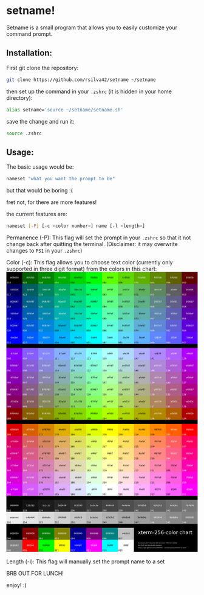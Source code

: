 # setname!

Setname is a small program that allows you to easily customize your command prompt.

## Installation:

First git clone the repository:
```bash
git clone https://github.com/rsilva42/setname ~/setname
```
then set up the command in your `.zshrc` (it is hidden in your home directory):
```bash
alias setname='source ~/setname/setname.sh'
```
save the change and run it:
```bash
source .zshrc
```

## Usage:

The basic usage would be:
```bash
nameset "what you want the prompt to be"
```
but that would be boring :(

fret not, for there are more features!

the current features are:

```bash
nameset [-P] [-c <color number>] name [-l <length>]
```

Permanence (-P): This flag will set the prompt in your `.zshrc` so that it not change back after quitting the terminal. (Disclaimer: it may overwrite changes to `PS1` in your `.zshrc`)


Color (-c): This flag allows you to choose text color (currently only supported in three digit format) from the colors in this chart:
<img  src="./shell_colors.png" />

Length (-l): This flag will manually set the prompt name to a set 


BRB OUT FOR LUNCH!

enjoy! :)
